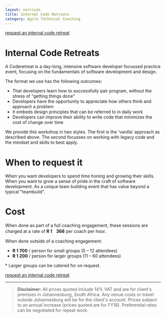 ```yaml
---
layout: services
title: Internal Code Retreats
category: Agile Technical Coaching
---
```


[request an internal code retreat]()

# Internal Code RetreatsA Coderetreat is a day-long, intensive software developer focussed practice event, focusing on the fundamentals of software development and design.The format we use has the following outcomes:* That developers learn how to successfully pair program, without the stress of "getting things done"* Developers have the opportunity to appreciate how others think and approach a problem* It embeds design principles that can be referred to in daily work* Developers can improve their ability to write code that minimizes the cost of change over timeWe provide this workshop in two styles. The first is the ‘vanilla’ approach as described above. The second focusses on working with legacy code and the mindset and skills to best apply.
# When to request it
When you want developers to spend time honing and growing their skills. When you want to grow a sense of pride in the craft of software development. As a unique team building event that has value beyond a typical "teambuild".

# Cost
When done as part of a full coaching engagement, these sessions are charged at a rate of **R 1ﾠ368** per coach per hour.

When done outside of a coaching engagement:

* **R 1 700** / person for small groups (5 – 12 attendees)* **R 1 200** / person for larger groups (11 – 60 attendees) 

&ast; Larger groups can be catered for on request.

[request an internal code retreat]()

---
> **Disclaimer:** All prices quoted include 14% VAT and are for client's premises in Johannesburg, South Africa. Any venue costs or travel outside Johannesburg will be for the client's account. Prices subject to an annual increase (prices quoted are for FY18). Preferential rates can be negotiated for repeat work.